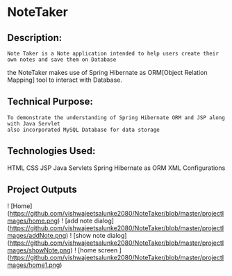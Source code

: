 # NoteTaker

## Description:
    Note Taker is a Note application intended to help users create their own notes and save them on Database
the NoteTaker makes use of Spring Hibernate as ORM[Object Relation Mapping] tool to interact with Database.

## Technical Purpose:
    To demonstrate the understanding of Spring Hibernate ORM and JSP along with Java Servlet
    also incorporated MySQL Database for data storage

## Technologies Used:

HTML
CSS
JSP
Java Servlets
Spring Hibernate as ORM
XML Configurations

## Project Outputs

! [Home] (https://github.com/vishwajeetsalunke2080/NoteTaker/blob/master/projectImages/home.png)
! [add note dialog] (https://github.com/vishwajeetsalunke2080/NoteTaker/blob/master/projectImages/addNote.png)
! [show note dialog] (https://github.com/vishwajeetsalunke2080/NoteTaker/blob/master/projectImages/showNote.png)
! [home screen ] (https://github.com/vishwajeetsalunke2080/NoteTaker/blob/master/projectImages/home1.png)
